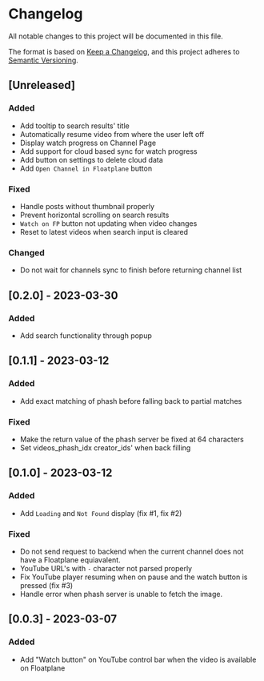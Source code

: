 # Changelog

All notable changes to this project will be documented in this file.

The format is based on [Keep a Changelog](https://keepachangelog.com/en/1.0.0/),
and this project adheres to [Semantic Versioning](https://semver.org/spec/v2.0.0.html).

## [Unreleased]

### Added
- Add tooltip to search results' title
- Automatically resume video from where the user left off
- Display watch progress on Channel Page
- Add support for cloud based sync for watch progress
- Add button on settings to delete cloud data
- Add `Open Channel in Floatplane` button

### Fixed
- Handle posts without thumbnail properly
- Prevent horizontal scrolling on search results
- `Watch on FP` button not updating when video changes
- Reset to latest videos when search input is cleared

### Changed
- Do not wait for channels sync to finish before returning channel list

## [0.2.0] - 2023-03-30

### Added
- Add search functionality through popup

## [0.1.1] - 2023-03-12

### Added
- Add exact matching of  phash before falling back to partial matches

### Fixed
- Make the return value of the phash server be fixed at 64 characters
- Set videos_phash_idx creator_ids' when back filling

## [0.1.0] - 2023-03-12

### Added
- Add `Loading` and `Not Found` display (fix #1, fix #2)

### Fixed

- Do not send request to backend when the current channel does not have a Floatplane equiavalent.
- YouTube URL's with `-` character not parsed properly
- Fix YouTube player resuming when on pause and the watch button is pressed (fix #3)
- Handle error when phash server is unable to fetch the image.

## [0.0.3] - 2023-03-07

### Added

- Add "Watch button" on YouTube control bar when the video is available on Floatplane
